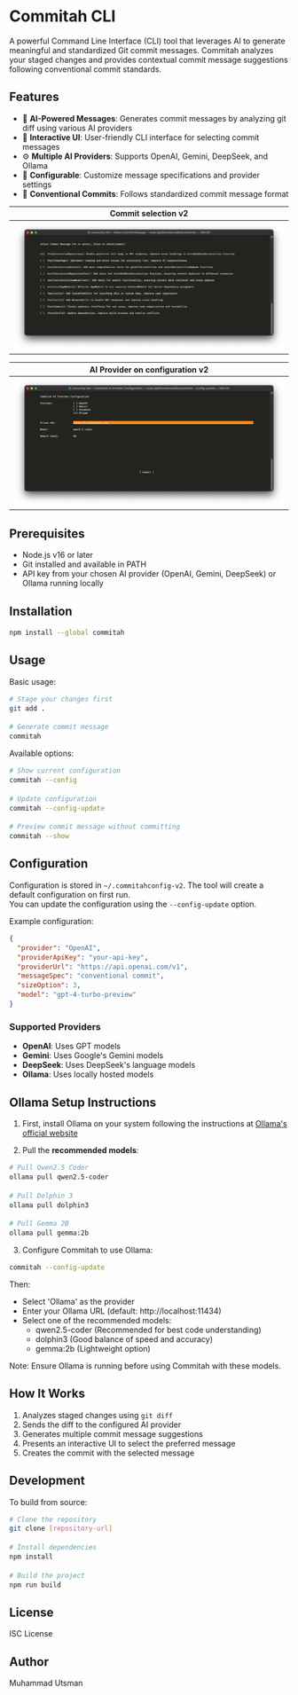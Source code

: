 # Commitah CLI

A powerful Command Line Interface (CLI) tool that leverages AI to generate meaningful and standardized Git commit messages. Commitah analyzes your staged changes and provides contextual commit message suggestions following conventional commit standards.

## Features

- 🤖 **AI-Powered Messages**: Generates commit messages by analyzing git diff using various AI providers
- 🎨 **Interactive UI**: User-friendly CLI interface for selecting commit messages
- ⚙️ **Multiple AI Providers**: Supports OpenAI, Gemini, DeepSeek, and Ollama
- 🔧 **Configurable**: Customize message specifications and provider settings
- 📝 **Conventional Commits**: Follows standardized commit message format

| Commit selection v2 |
| ---- |
| ![alt text](img/img-select.png) |

| AI Provider on configuration v2 |
| ---- |
| ![alt text](img/img-config.png) |

## Prerequisites

- Node.js v16 or later
- Git installed and available in PATH
- API key from your chosen AI provider (OpenAI, Gemini, DeepSeek) or Ollama running locally

## Installation

```bash
npm install --global commitah
```

## Usage

Basic usage:
```bash
# Stage your changes first
git add .

# Generate commit message
commitah
```

Available options:
```bash
# Show current configuration
commitah --config

# Update configuration
commitah --config-update

# Preview commit message without committing
commitah --show
```

## Configuration

Configuration is stored in `~/.commitahconfig-v2`. The tool will create a default configuration on first run. <br> You can update the configuration using the `--config-update` option.

Example configuration:
```json
{
  "provider": "OpenAI",
  "providerApiKey": "your-api-key",
  "providerUrl": "https://api.openai.com/v1",
  "messageSpec": "conventional commit",
  "sizeOption": 3,
  "model": "gpt-4-turbo-preview"
}
```

### Supported Providers

- **OpenAI**: Uses GPT models
- **Gemini**: Uses Google's Gemini models
- **DeepSeek**: Uses DeepSeek's language models
- **Ollama**: Uses locally hosted models

## Ollama Setup Instructions

1. First, install Ollama on your system following the instructions at [Ollama's official website](https://ollama.ai)

2. Pull the **recommended models**:
```bash
# Pull Qwen2.5 Coder
ollama pull qwen2.5-coder

# Pull Dolphin 3
ollama pull dolphin3

# Pull Gemma 2B
ollama pull gemma:2b
```

3. Configure Commitah to use Ollama:
```bash
commitah --config-update
```
Then:
- Select 'Ollama' as the provider
- Enter your Ollama URL (default: http://localhost:11434)
- Select one of the recommended models:
  - qwen2.5-coder (Recommended for best code understanding)
  - dolphin3 (Good balance of speed and accuracy)
  - gemma:2b (Lightweight option)

Note: Ensure Ollama is running before using Commitah with these models.

## How It Works

1. Analyzes staged changes using `git diff`
2. Sends the diff to the configured AI provider
3. Generates multiple commit message suggestions
4. Presents an interactive UI to select the preferred message
5. Creates the commit with the selected message

## Development

To build from source:

```bash
# Clone the repository
git clone [repository-url]

# Install dependencies
npm install

# Build the project
npm run build
```

## License

ISC License

## Author

Muhammad Utsman